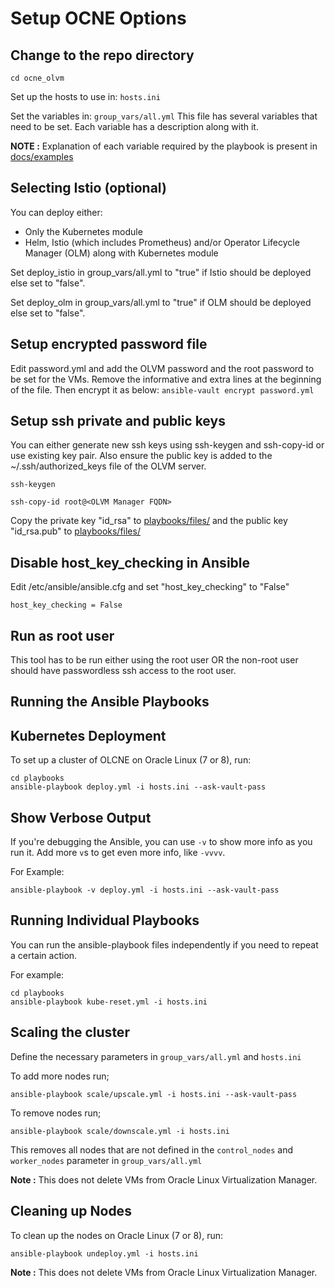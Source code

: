 # Setup OCNE Options

## Change to the repo directory

`cd ocne_olvm`

Set up the hosts to use in:
`hosts.ini`

Set the variables in:
`group_vars/all.yml`
This file has several variables that need to be set.
Each variable has a description along with it.

**NOTE :** Explanation of each variable required by the playbook is present in [docs/examples](./examples)

## Selecting Istio (optional)

You can deploy either:

- Only the Kubernetes module
- Helm, Istio (which includes Prometheus) and/or
  Operator Lifecycle Manager (OLM) along with Kubernetes module

Set deploy_istio in group_vars/all.yml to "true" if
Istio should be deployed else set to "false".

Set deploy_olm in group_vars/all.yml to "true" if
OLM should be deployed else set to "false".

## Setup encrypted password file

Edit password.yml and add the OLVM password and
the root password to be set for the VMs.
Remove the informative and extra lines at the beginning of the file.
Then encrypt it as below:
`ansible-vault encrypt password.yml`

## Setup ssh private and public keys

You can either generate new ssh keys using ssh-keygen
and ssh-copy-id or use existing key pair.
Also ensure the public key is added to the
~/.ssh/authorized_keys file of the OLVM server.

```
ssh-keygen

ssh-copy-id root@<OLVM Manager FQDN>
```

Copy the private key "id_rsa" to
[playbooks/files/](../playbooks/files/)
and the public key "id_rsa.pub" to
[playbooks/files/](../playbooks/files/)

## Disable host_key_checking in Ansible

Edit /etc/ansible/ansible.cfg and set "host_key_checking" to "False"

`host_key_checking = False`

## Run as root user

This tool has to be run either using the root user
OR the non-root user should have passwordless ssh access
to the root user.

## Running the Ansible Playbooks

## Kubernetes Deployment

To set up a cluster of OLCNE on Oracle Linux (7 or 8), run:

```
cd playbooks
ansible-playbook deploy.yml -i hosts.ini --ask-vault-pass
```

## Show Verbose Output

If you're debugging the Ansible, you can use `-v` to show
more info as you run it.
Add more `v`s to get even more info, like `-vvvv`.

For Example:

`ansible-playbook -v deploy.yml -i hosts.ini --ask-vault-pass`

## Running Individual Playbooks

You can run the ansible-playbook files independently
if you need to repeat a certain action.

For example:

```
cd playbooks
ansible-playbook kube-reset.yml -i hosts.ini
```

## Scaling the cluster

Define the necessary parameters in `group_vars/all.yml` and `hosts.ini`

To add more nodes run;

`ansible-playbook scale/upscale.yml -i hosts.ini --ask-vault-pass`

To remove nodes run;

`ansible-playbook scale/downscale.yml -i hosts.ini`

This removes all nodes that are not defined
in the `control_nodes` and `worker_nodes` parameter
in `group_vars/all.yml`

**Note :** This does not delete VMs from Oracle Linux Virtualization Manager.

## Cleaning up Nodes

To clean up the nodes on Oracle Linux (7 or 8), run:

`ansible-playbook undeploy.yml -i hosts.ini`

**Note :** This does not delete VMs from Oracle Linux Virtualization Manager.
